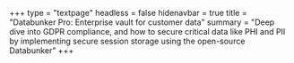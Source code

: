 +++
type = "textpage"
headless = false
hidenavbar = true
title = "Databunker Pro: Enterprise vault for customer data"
summary = "Deep dive into GDPR compliance, and how to secure critical data like PHI and PII by implementing secure session storage using the open-source Databunker"
+++
